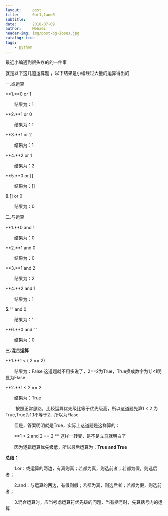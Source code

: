 ```yaml
---
layout:     post
title:      0or1,1and0
subtitle:   
date:       2018-07-09
author:     Mehaei
header-img: img/post-bg-ioses.jpg
catalog: true
tags:
    - python
---
```

最近小编遇到很头疼的的一件事

就是以下这几道运算题 ，以下结果是小编经过大量的运算得出的

一.或运算

**1.**0 or 1

　　结果为：1

**2.**1 or 0

　　结果为：1

**3.**1 or 2

　　结果为：1

**4.**2 or 1

　　结果为：2

**5.**0 or []

　　结果为：[]

**6.**[] or 0

　　结果为：0

二.与运算

**1.**0 and 1

　　结果为：0

**2.**1 and 0

　　结果为：0

**3.**1 and 2

　　结果为：2

**4.**2 and 1

　　结果为：1

**5.**' ' and 0

　　结果为：' '

**6.**0 and ' ' 

　　结果为：0

**三.混合运算**

**1.**1 < ( 2 == 2)

　　结果为：False   这道题就不用多说了，2==2为True，True换成数字为1,1<1明显为Flase

**2.**1 < 2 == 2

　　结果为：True 

　　 按照正常思路，比较运算优先级比等于优先级高，所以这道题先算1 < 2 为True,True为1,1不等于2，所以为Flase

　　但是，答案明明就是True，实际上这道题是这样算的：

　　**1 < 2 and 2 == 2 ** 这样一转变，是不是立马就明白了 

　　因为逻辑运算优先级低，所以最后运算为：**True and True**

**总结：**

　　1.or：或运算的两边，有真则真；若都为真，则选前者；若都为假，则选后者；

　　2.and：与运算的两边，有假则假；若都为真，则选后者；若都为假，则选前者；

　　3.混合运算时，应当考虑运算符优先级的问题，当有括号时，先算括号内的运算
